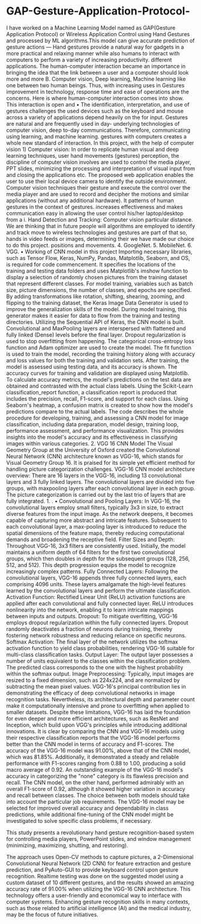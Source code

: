 # GAP-Gesture-Application-Protocol-
I have worked on a Machine Learning Model named as GAP(Gesture Application Protocol) or Wireless Application Control using Hand Gestures and processed by ML algorithms.This model can give accurate prediction of gesture actions
— Hand gestures provide a natural way for gadgets in a more practical and relaxing manner while also humans to interact with computers to perform a variety of increasing productivity. different applications. The human-computer interaction became an importance in bringing the idea that the link
between a user and a computer should look more and more B. Computer vision, Deep learning, Machine learning like one between two human beings. Thus, with increasing uses in Gestures improvement in technology, response time and ease of operations are the concerns. Here is where human-computer interaction comes into show. This interaction is open and • The identification, interpretation, and use of gestures challenges the used devices such as the keyboard and mouse across a variety of applications depend heavily on the for input. Gestures are natural and are frequently used in day- underlying technologies of computer vision, deep to-day communications. Therefore, communicating using learning, and machine learning. gestures with computers creates a whole new standard of interaction. In this project, with the help of computer vision 1) Computer vision: In order to replicate human visual and deep learning techniques, user hand movements (gestures) perception, the discipline of computer vision involves are used to control the media player, PPT slides, minimizing the processing and interpretation of visual input from and closing the applications etc. The proposed web application
enables the user to use their local device camera to identify the outside environment. Computer vision techniques their gesture and execute the control over the media player and are used to record and decipher the motions and similar applications (without any additional hardware). It patterns of human gestures in the context of gestures. increases effectiveness and makes communication easy in
allowing the user control his/her laptop/desktop from a i. Hand Detection and Tracking: Computer vision particular distance. We are thinking that in future people will algorithms are employed to identify and track move to wireless technologies and gestures are part of that so, hands in video feeds or images, determining their we have made our choice to do this project. positions and movements.
4.	GoogleNet.
5.	MobileNet.
6.	VGG.
• Working of CNN model in this project
Importing necessary libraries, such as Tensor Flow, Keras, NumPy, Pandas, Matplotlib, Seaborn, and OS, is required for code commencement. It specifies the locations of the training and testing data folders and uses Matplotlib's imshow function to display a selection of randomly chosen pictures from the training dataset that represent different classes. For model training, variables such as batch size, picture dimensions, the number of classes, and epochs are specified. By adding transformations like rotation, shifting, shearing, zooming, and flipping to the training dataset, the Keras Image Data Generator is used to improve the generalization skills of the model. During model training, this generator makes it easier for data to flow from the training and testing directories. Utilizing the Sequential API of Keras, the CNN model is built. Convolutional and MaxPooling layers are interspersed with flattened and fully linked (Dense) levels before the final layer. Dropout regularization is used to stop overfitting from happening. The categorical cross-entropy loss function and Adam optimizer are used to create the model. The fit function is used to train the model, recording the training history along with accuracy and loss values for both the training and validation sets. After training, the model is assessed using testing data, and its accuracy is shown. The accuracy curves for training and validation are displayed using Matplotlib. To calculate accuracy metrics, the model's predictions on the test data are obtained and contrasted with the actual class labels. Using the Scikit-Learn classification_report function, a classification report is produced that includes the precision, recall, F1-score, and support for each class. Using Seaborn's heatmap, a confusion matrix is created to show how the model's predictions compare to the actual labels. The code describes the whole procedure for developing, training, and assessing a CNN model for image classification, including data preparation, model design, training loop, performance assessment, and performance visualization. This provides insights into the model's accuracy and its effectiveness in classifying images within various categories.
	2.	VGG 16 CNN Model
The Visual Geometry Group at the University of Oxford created the Convolutional Neural Network (CNN) architecture known as VGG-16, which stands for Visual Geometry Group 16. It is praised for its simple yet efficient method for handling picture categorization challenges.
VGG-16 CNN model architecture overview:
There are 16 layers in the VGG-16, including 13 convolutional layers and 3 fully linked layers. The convolutional layers are divided into five groups, with maxpooling layers after each convolutional layer in each group. The picture categorization is carried out by the last trio of layers that are fully integrated.	1.
.
•	Convolutional and Pooling Layers: In VGG-16, the convolutional layers employ small filters, typically 3x3 in size, to extract diverse features from the input image. As the network deepens, it becomes capable of capturing more abstract and intricate features. Subsequent to each convolutional layer, a max-pooling layer is introduced to reduce the spatial dimensions of the feature maps, thereby reducing computational demands and broadening the receptive field.
Filter Sizes and Depth: Throughout VGG-16, 3x3 filters are consistently used. Initially, the model maintains a uniform depth of 64 filters for the first two convolutional groups, which then doubles in depth for the subsequent groups (128, 256, 512, and 512). This depth progression equips the model to recognize increasingly complex patterns.
Fully Connected Layers: Following the convolutional layers, VGG-16 appends three fully connected layers, each comprising 4096 units. These layers amalgamate the high-level features learned by the convolutional layers and perform the ultimate classification.
Activation Function: Rectified Linear Unit (ReLU) activation functions are applied after each convolutional and fully connected layer. ReLU introduces nonlinearity into the network, enabling it to learn intricate mappings between inputs and outputs.
Dropout: To mitigate overfitting, VGG-16 employs dropout regularization within the fully connected layers. Dropout randomly deactivates a fraction of neurons during training, thereby fostering network robustness and reducing reliance on specific neurons.
Softmax Activation: The final layer of the network utilizes the softmax activation function to yield class probabilities, rendering VGG-16 suitable for multi-class classification tasks.
Output Layer: The output layer possesses a number of units equivalent to the classes within the classification problem. The predicted class corresponds to the one with the highest probability within the softmax output.
Image Preprocessing: Typically, input images are resized to a fixed dimension, such as 224x224, and are normalized by subtracting the mean pixel values.
VGG-16's principal contribution lies in demonstrating the efficacy of deep convolutional networks in image recognition tasks. Nevertheless, its architectural depth and parameter count make it computationally intensive and prone to overfitting when applied to smaller datasets. Despite these limitations, VGG-16 has laid the foundation for even deeper and more efficient architectures, such as ResNet and Inception, which build upon VGG's principles while introducing additional innovations.
It is clear by comparing the CNN and VGG-16 models using their respective classification reports that the VGG-16 model performs better than the CNN model in terms of accuracy and F1-scores. The accuracy of the VGG-16 model was 91.00%, above that of the CNN model, which was
81.85%. Additionally, it demonstrated a steady and reliable performance with F1-scores ranging from 0.88 to 1.00, producing a solid macro average of 0.92. An outstanding example of the VGG-16 model's accuracy in categorizing the "none" category is its flawless precision and recall. The CNN model, on the other hand, performed admirably with an overall F1-score of 0.92, although it showed higher variation in accuracy and recall between classes. The choice between both models should take into account the particular job requirements. The VGG-16 model may be selected for improved overall accuracy and dependability in class predictions, while additional fine-tuning of the CNN model might be investigated to solve specific class problems, if necessary.

This study presents a revolutionary hand gesture recognition-based system for controlling media players, PowerPoint slides, and window management (minimizing, maximizing, shutting, and restoring). 

The approach uses Open-CV methods to capture pictures, a 2-Dimensional Convolutional Neural Network (2D CNN) for feature extraction and gesture prediction, and PyAuto-GUI to provide keyboard control upon gesture recognition. Realtime testing was done on the suggested model using a custom dataset of 10 different gestures, and the results showed an amazing accuracy rate of 91.00% when utilizing the VGG-16 CNN architecture. This technology offers a user-friendly and economical way to interface with computer systems. Enhancing gesture recognition skills in many contexts, such as those related to artificial intelligence (AI) and the medical industry, may be the focus of future initiatives.
